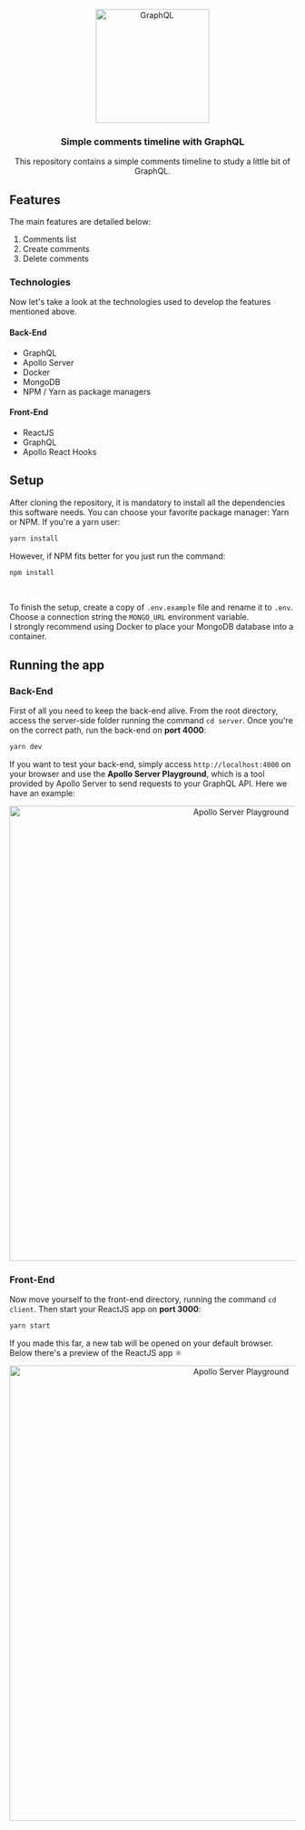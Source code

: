 <p align="center">
  <img alt="GraphQL" title="GraphQL" src="https://scontent.fcgh7-1.fna.fbcdn.net/v/t1.0-9/p960x960/88014204_2649936828568613_3134591441859248128_o.jpg?_nc_cat=108&_nc_sid=8024bb&_nc_ohc=HBRISGVuMasAX9reXJm&_nc_ht=scontent.fcgh7-1.fna&_nc_tp=6&oh=b839731d48bbf75a11dcb0416b47761c&oe=5E93FD64" width="200px" />
</p>

<h3 align="center">
  Simple comments timeline with GraphQL
</h3>

<p align="center">This repository contains a simple comments timeline to study a little bit of GraphQL.</p>

## Features
The main features are detailed below:

1. Comments list
2. Create comments
3. Delete comments

### Technologies
Now let's take a look at the technologies used to develop the features mentioned above.

#### Back-End

- GraphQL
- Apollo Server
- Docker
- MongoDB
- NPM / Yarn as package managers

#### Front-End

- ReactJS
- GraphQL
- Apollo React Hooks
 

## Setup
After cloning the repository, it is mandatory to install all the dependencies this software needs. You can choose your favorite package manager: Yarn or NPM.
If you're a yarn user:
```bash
yarn install
```
However, if NPM fits better for you just run the command:
```bash
npm install
```

<br />

To finish the setup, create a copy of `.env.example` file and rename it to `.env`. Choose a connection 
string the `MONGO_URL` environment variable.
<br />
I strongly recommend using Docker to place your MongoDB database into a container.


## Running the app

### Back-End

First of all you need to keep the back-end alive. From the root directory, access the server-side folder running the command
`cd server`. Once you're on the correct path, run the back-end on <b>port 4000</b>:
```bash
yarn dev
```

If you want to test your back-end, simply access `http://localhost:4000` on your browser and use the <b>Apollo Server Playground</b>,
which is a tool provided by Apollo Server to send requests to your GraphQL API. Here we have an example:

<p align="center">
  <img alt="Apollo Server Playground" title="Apollo Server Playground" src="https://scontent.fcgh7-1.fna.fbcdn.net/v/t1.0-9/87155278_2649945801901049_1256589692871114752_o.jpg?_nc_cat=109&_nc_sid=8024bb&_nc_ohc=QgZkfzEGN9QAX_8ozp7&_nc_ht=scontent.fcgh7-1.fna&oh=91bfaca324a5ea9217e236d20f0285bc&oe=5E812C31" width="800px" />
</p>

### Front-End

Now move yourself to the front-end directory, running the command `cd client`. Then start your ReactJS app on <b>port 3000</b>:
```bash
yarn start
```
If you made this far, a new tab will be opened on your default browser. Below there's a preview of the ReactJS app ⚛

<p align="center">
  <img alt="Apollo Server Playground" title="Apollo Server Playground" src="https://scontent.fcgh7-1.fna.fbcdn.net/v/t1.0-9/87267144_2649938275235135_4867824158425219072_o.jpg?_nc_cat=102&_nc_sid=8024bb&_nc_ohc=8KaUFsu5sSYAX_NN3fm&_nc_ht=scontent.fcgh7-1.fna&oh=1ced8b68ea235b1c274ddc28f3cab87c&oe=5E99E562" width="800px" />
</p>
